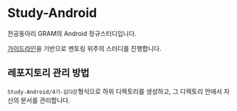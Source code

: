 # Study-Android

전공동아리 GRAM의 Android 정규스터디입니다.

[가이드라인](https://github.com/new-gram/Baseline/wiki/가이드-:-Dev-:-Android)을 기반으로 멘토링 위주의 스터디를 진행합니다.

## 레포지토리 관리 방법

`Study-Android/4기-김다은`형식으로 하위 디렉토리를 생성하고, 그 디렉토리 안에서 자신의 문서를 관리합니다.
